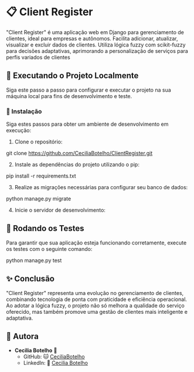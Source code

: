 # 📋 Client Register

"Client Register" é uma aplicação web em Django para gerenciamento de clientes, ideal para empresas e autônomos. Facilita adicionar, atualizar, visualizar e excluir dados de clientes. Utiliza lógica fuzzy com scikit-fuzzy para decisões adaptativas, aprimorando a personalização de serviços para perfis variados de clientes

## 🚀 Executando o Projeto Localmente
Siga este passo a passo para configurar e executar o projeto na sua máquina local para fins de desenvolvimento e teste.

### 🔧 Instalação

Siga estes passos para obter um ambiente de desenvolvimento em execução:

1. Clone o repositório:

git clone https://github.com/CeciliaBotelho/ClientRegister.git


2. Instale as dependências do projeto utilizando o pip:

pip install -r requirements.txt


3. Realize as migrações necessárias para configurar seu banco de dados:

python manage.py migrate


4. Inicie o servidor de desenvolvimento:

## 🧪 Rodando os Testes

Para garantir que sua aplicação esteja funcionando corretamente, execute os testes com o seguinte comando:

python manage.py test

## ✨ Conclusão
"Client Register" representa uma evolução no gerenciamento de clientes, combinando tecnologia de ponta com praticidade e eficiência operacional. Ao adotar a lógica fuzzy, o projeto não só melhora a qualidade do serviço oferecido, mas também promove uma gestão de clientes mais inteligente e adaptativa. 


## 👤 Autora

- **Cecilia Botelho** 🌟
  - GitHub: 🐱 [CeciliaBotelho](https://github.com/CeciliaBotelho)
  - LinkedIn: 💼 [Cecilia Botelho](https://www.linkedin.com/in/cecilia-botelho-0163871a9/)


